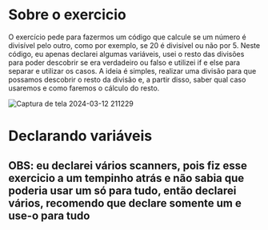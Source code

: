# Sobre o exercicio 
O exercício pede para fazermos um código que calcule se um número é divisível pelo outro, como por exemplo, se 20 é divisível ou não por 5. Neste código, eu apenas declarei algumas variáveis, usei o resto das divisões para poder descobrir se era verdadeiro ou falso e utilizei if e else para separar e utilizar os casos. A ideia é simples, realizar uma divisão para que possamos descobrir o resto da divisão e, a partir disso, saber qual caso usaremos e como faremos o cálculo do resto.

![Captura de tela 2024-03-12 211229](https://github.com/KauaaCastro/Estudos-da-faculdade/assets/162861675/f010fa10-a7a2-440c-9959-d0dcc6e14dca)

# Declarando variáveis 
## OBS: eu declarei vários scanners, pois fiz esse exercicio a um tempinho atrás e não sabia que poderia usar um só para tudo, então declarei vários, recomendo que declare somente um e use-o para tudo


